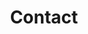 ---
page_icon: contact
page_id: contact
page_js: contact
page_stylesheet: contact
title: Contact
theme: dark
_fieldset: contact
_template: contact
---